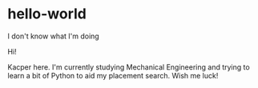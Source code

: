 # hello-world
I don't know what I'm doing

Hi! 

Kacper here. I'm currently studying Mechanical Engineering and trying to learn a bit of Python to aid my placement search. Wish me luck!
